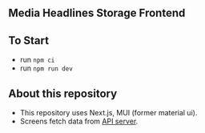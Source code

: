 ## Media Headlines Storage Frontend
## To Start
- run `npm ci`
- run `npm run dev`

## About this repository
- This repository uses Next.js, MUI (former material ui).
- Screens fetch data from [API server](https://github.com/flipfrog/headline-storage-api).
